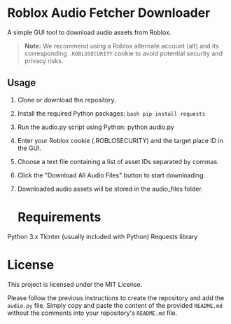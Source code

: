 # Roblox Audio Fetcher Downloader

A simple GUI tool to download audio assets from Roblox.

> **Note:** We recommend using a Roblox alternate account (alt) and its corresponding `.ROBLOSECURITY` cookie to avoid potential security and privacy risks.

## Usage

1. Clone or download the repository.

2. Install the required Python packages: ```bash pip install requests```
  
3. Run the audio.py script using Python: python audio.py

4. Enter your Roblox cookie (.ROBLOSECURITY) and the target place ID in the GUI.

5. Choose a text file containing a list of asset IDs separated by commas.

6. Click the "Download All Audio Files" button to start downloading.

7. Downloaded audio assets will be stored in the audio_files folder.

   # Requirements
Python 3.x
Tkinter (usually included with Python)
Requests library

# License
This project is licensed under the MIT License.

Please follow the previous instructions to create the repository and add the `audio.py` file. Simply copy and paste the content of the provided `README.md` without the comments into your repository's `README.md` file.
